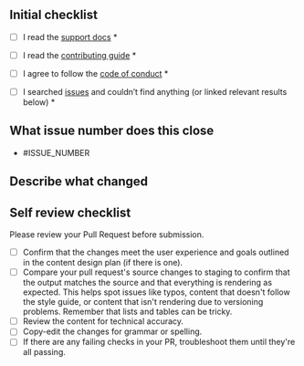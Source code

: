 ## Initial checklist
- [ ] I read the [support docs](https://github.com/seraph776/GitHubActionRepo/blob/main/SUPPORT.md) *
- [ ] I read the [contributing guide](https://github.com/seraph776/GitHubActionRepo/blob/main/CONTRIBUTING.md) *
- [ ] I agree to follow the [code of conduct](https://github.com/seraph776/GitHubActionRepo/blob/main/CODE-OF-CONDUCT.md) *
- [ ] I searched [issues](https://github.com/seraph776/GitHubActionRepo/issues) and couldn’t find anything (or linked relevant results below) *


## What issue number does this close

- #ISSUE_NUMBER 

## Describe what changed


## Self review checklist

Please review your Pull Request before submission.


- [ ] Confirm that the changes meet the user experience and goals outlined in the content design plan (if there is one).
- [ ] Compare your pull request's source changes to staging to confirm that the output matches the source and that everything is rendering as expected. This helps spot issues like typos, content that doesn't follow the style guide, or content that isn't rendering due to versioning problems. Remember that lists and tables can be tricky.
- [ ] Review the content for technical accuracy.
- [ ] Copy-edit the changes for grammar or spelling.
- [ ] If there are any failing checks in your PR, troubleshoot them until they're all passing.
